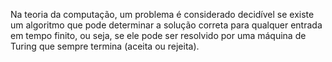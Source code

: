 Na teoria da computação, um problema é considerado decidível se existe um algoritmo que pode determinar a solução correta para qualquer entrada em tempo finito, ou seja, se ele pode ser resolvido por uma máquina de Turing que sempre termina (aceita ou rejeita).

